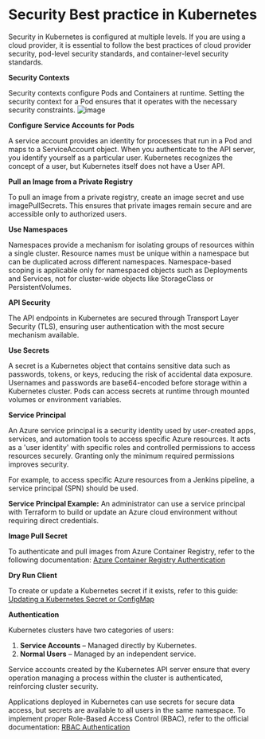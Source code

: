 # Security Best practice in Kubernetes

Security in Kubernetes is configured at multiple levels. If you are using a cloud provider, it is essential to follow the best practices of cloud provider security, pod-level security standards, and container-level security standards.

**Security Contexts**

Security contexts configure Pods and Containers at runtime. Setting the security context for a Pod ensures that it operates with the necessary security constraints.
![image](https://github.com/user-attachments/assets/fac48a2e-2543-4738-81af-f7681d27cca1)

**Configure Service Accounts for Pods**

A service account provides an identity for processes that run in a Pod and maps to a ServiceAccount object. When you authenticate to the API server, you identify yourself as a particular user. Kubernetes recognizes the concept of a user, but Kubernetes itself does not have a User API.

**Pull an Image from a Private Registry**

To pull an image from a private registry, create an image secret and use imagePullSecrets. This ensures that private images remain secure and are accessible only to authorized users.

**Use Namespaces**

Namespaces provide a mechanism for isolating groups of resources within a single cluster. Resource names must be unique within a namespace but can be duplicated across different namespaces. Namespace-based scoping is applicable only for namespaced objects such as Deployments and Services, not for cluster-wide objects like StorageClass or PersistentVolumes.

**API Security**

The API endpoints in Kubernetes are secured through Transport Layer Security (TLS), ensuring user authentication with the most secure mechanism available.

**Use Secrets**

A secret is a Kubernetes object that contains sensitive data such as passwords, tokens, or keys, reducing the risk of accidental data exposure. Usernames and passwords are base64-encoded before storage within a Kubernetes cluster. Pods can access secrets at runtime through mounted volumes or environment variables.

**Service Principal**

An Azure service principal is a security identity used by user-created apps, services, and automation tools to access specific Azure resources. It acts as a 'user identity' with specific roles and controlled permissions to access resources securely. Granting only the minimum required permissions improves security.

For example, to access specific Azure resources from a Jenkins pipeline, a service principal (SPN) should be used.

**Service Principal Example:** An administrator can use a service principal with Terraform to build or update an Azure cloud environment without requiring direct credentials.

**Image Pull Secret**

To authenticate and pull images from Azure Container Registry, refer to the following documentation: [Azure Container Registry Authentication](https://docs.microsoft.com/en-us/azure/container-registry/container-registry-auth-kubernetes)

**Dry Run Client**

To create or update a Kubernetes secret if it exists, refer to this guide: [Updating a Kubernetes Secret or ConfigMap](https://blog.atomist.com/updating-a-kubernetes-secret-or-configmap/)

**Authentication**

Kubernetes clusters have two categories of users:

1. **Service Accounts** – Managed directly by Kubernetes.
2. **Normal Users** – Managed by an independent service.

Service accounts created by the Kubernetes API server ensure that every operation managing a process within the cluster is authenticated, reinforcing cluster security.

Applications deployed in Kubernetes can use secrets for secure data access, but secrets are available to all users in the same namespace. To implement proper Role-Based Access Control (RBAC), refer to the official documentation: [RBAC Authentication](https://kubernetes.io/docs/reference/access-authn-authz/rbac/)
